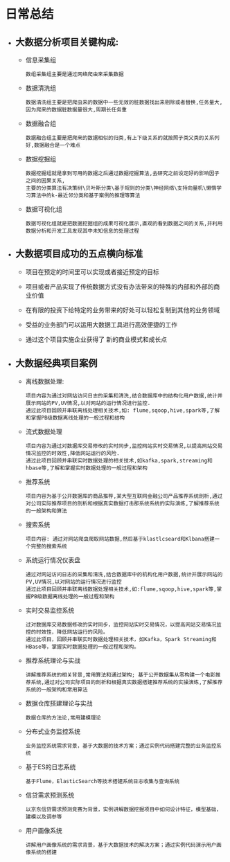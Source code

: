 日常总结
=====

* ## 大数据分析项目关键构成:

    + 信息采集组
        
          数组采集组主要是通过网络爬虫来采集数据
        
    + 数据清洗组
    
          数据清洗组主要是把爬虫来的数据中一些无效的脏数据找出来剔除或者替换,任务量大,因为爬来的数据脏数据量很大,周期长任务重
          
    + 数据融合组
    
          数据融合组主要是把爬来的数据相似的归类,有上下级关系的就按照子类父类的关系列好,数据融合是一个难点
    
    + 数据挖掘组
    
          数据挖掘组就是拿到可用的数据之后通过数据挖掘算法,去研究之前设定好的影响因子之间的因果关系,
          主要的分类算法有决策树\贝叶斯分类\基于规则的分类\神经网络\支持向量机\懒惰学习算法中的k-最近邻分类和基于案例的推理等算法
    
    + 数据可视化组
          
          数据可视化组就是把数据挖掘组的成果可视化展示,直观的看到数据之间的关系,并利用数据分析和开发工具发现其中未知信息的处理过程
          
* ## 大数据项目成功的五点横向标准

    + 项目在预定的时间里可以实现或者接近预定的目标
    
    + 项目或者产品实现了传统数据方式没有办法带来的特殊的内部和外部的商业价值
    
    + 在有限的投资下给特定的业务带来的好处可以轻松复制到其他的业务领域
    
    + 受益的业务部门可以运用大数据工具进行高效便捷的工作
    
    + 通过这个项目实施企业获得了 新的商业模式和成长点

* ## 大数据经典项目案例
    
    + 离线数据处理:              
          
          项目内容为通过对网站访问日志的采集和清洗,结合数据库中的结构化用户数据,统计并展示网站的PV,UV情况,以对网站的运行情况进行监控. 
          通过此项目回顾并串联离线处理相关技术,如: flume,sqoop,hive,spark等,了解和掌握PB级数据离线处理的一般过程和结构
          
    + 流式数据处理      
    
          项目内容为通过对数据库交易修改的实时同步,监控网站实时交易情况,以提高网站交易情况监控的时效性,降低网站运行的风险.
          通过此项目回顾并串联实时数据处理的相关技术,如kafka,spark,streaming和hbase等,了解和掌握实时数据处理的一般过程和架构
          
    + 推荐系统
    
          项目内容为基于公开数据库的商品推荐,某大型互联网金融公司产品推荐系统剖析,通过对公司实际推荐项目的剖析和根据真实数据打击那系统系统的实际演练,了解推荐系统的一般架构和算法
          
    + 搜索系统
    
          项目内容: 通过对网站爬虫爬取网站数据,然后基于klastlcseard和Klbana搭建一个完整的搜索系统
          
    + 系统运行情况仪表盘
    
          通过对网站访问日志的采集和清洗,结合数据库中的机构化用户数据,统计并展示网站的PV,UV情况,以对网站的运行情况进行监控
          通过此项目回顾并串联离线数据处理相关技术,如:flume,sqoop,hive,spark等,掌握PB级数据离线处理的一般过程和架构                  
    
    + 实时交易监控系统
    
          过对数据库交易数据修改的实时同步，监控网站实时交易情况，以提高网站交易情况监控的时效性，降低网站运行的风险。
          通过此项目，回顾并串联实时数据处理相关技术，如Kafka，Spark Streaming和HBase等，掌握实时数据处理的一般过程和架构。
          
    + 推荐系统理论与实战
    
          讲解推荐系统的相关背景,常用算法和通过架构; 基于公开数据集从零构建一个电影推荐系统,通过对公司实际项目的剖析和根据真实数据搭建推荐系统的实操演练,了解推荐系统的一般架构和常用算法
          
    + 数据仓库搭建理论与实战
    
          数据仓库的方法论,常用建模理论
    
    + 分布式业务监控系统
    
          业务监控系统需求背景，基于大数据的技术方案；通过实例代码搭建完整的业务监控系统           
    
    + 基于ES的日志系统 
    
          基于Flume，ElasticSearch等技术搭建系统日志收集与查询系统
          
    + 信贷需求预测系统           
          
          以京东信贷需求预测竞赛为背景，实例讲解数据挖掘项目中如何设计特征，模型基础，建模以及调参等
          
    + 用户画像系统       
    
          讲解用户画像系统的需求背景，基于大数据技术的解决方案；通过实例代码演示用户画像系统的搭建